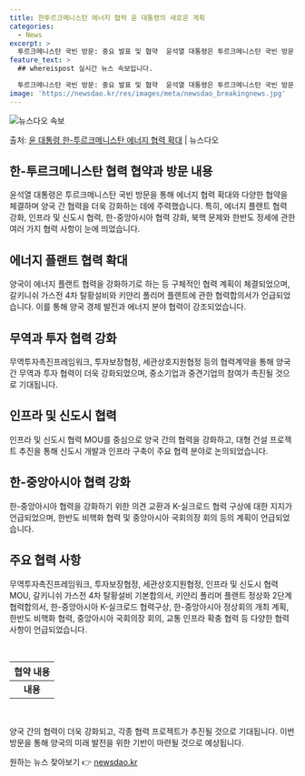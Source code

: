 ```yaml
---
title: 한투르크메니스탄 에너지 협력 윤 대통령의 새로운 계획
categories:
  - News
excerpt: >
  투르크메니스탄 국빈 방문: 중요 발표 및 협약  윤석열 대통령은 투르크메니스탄 국빈 방문 첫날인 10일(현지…
feature_text: >
  ## whereispost 실시간 뉴스 속보입니다.

  투르크메니스탄 국빈 방문: 중요 발표 및 협약  윤석열 대통령은 투르크메니스탄 국빈 방문 첫날인 10일(현지…
image: 'https://newsdao.kr/res/images/meta/newsdao_breakingnews.jpg'
---
```


![뉴스다오 속보](https://newsdao.kr/res/images/meta/newsdao_breakingnews.jpg)

<p>출처: <a href="https://newsdao.kr/4161" rel="dofollow">윤 대통령 한-투르크메니스탄 에너지 협력 확대</a> | 뉴스다오</p>

<h2 data-ke-size="size26">한-투르크메니스탄 협력 협약과 방문 내용</h2>
<p data-ke-size="size16">윤석열 대통령은 투르크메니스탄 국빈 방문을 통해 에너지 협력 확대와 다양한 협약을 체결하며 양국 간 협력을 더욱 강화하는 데에 주력했습니다. 특히, 에너지 플랜트 협력 강화, 인프라 및 신도시 협력, 한-중앙아시아 협력 강화, 북핵 문제와 한반도 정세에 관한 여러 가지 협력 사항이 눈에 띄었습니다.</p>

<h2 data-ke-size="size24">에너지 플랜트 협력 확대</h2>
<p data-ke-size="size16">양국이 에너지 플랜트 협력을 강화하기로 하는 등 구체적인 협력 계획이 체결되었으며, 갈키니쉬 가스전 4차 탈황설비와 키얀리 폴리머 플랜트에 관한 협력합의서가 언급되었습니다. 이를 통해 양국 경제 발전과 에너지 분야 협력이 강조되었습니다.</p>

<h2 data-ke-size="size24">무역과 투자 협력 강화</h2>
<p data-ke-size="size16">무역투자촉진프레임워크, 투자보장협정, 세관상호지원협정 등의 협력계약을 통해 양국 간 무역과 투자 협력이 더욱 강화되었으며, 중소기업과 중견기업의 참여가 촉진될 것으로 기대됩니다.</p>

<h2 data-ke-size="size24">인프라 및 신도시 협력</h2>
<p data-ke-size="size16">인프라 및 신도시 협력 MOU를 중심으로 양국 간의 협력을 강화하고, 대형 건설 프로젝트 추진을 통해 신도시 개발과 인프라 구축이 주요 협력 분야로 논의되었습니다.</p>

<h2 data-ke-size="size24">한-중앙아시아 협력 강화</h2>
<p data-ke-size="size16">한-중앙아시아 협력을 강화하기 위한 의견 교환과 K-실크로드 협력 구상에 대한 지지가 언급되었으며, 한반도 비핵화 협력 및 중앙아시아 국회의장 회의 등의 계획이 언급되었습니다.</p>

<h2 data-ke-size="size24">주요 협력 사항</h2>
<p data-ke-size="size16">무역투자촉진프레임워크, 투자보장협정, 세관상호지원협정, 인프라 및 신도시 협력 MOU, 갈키니쉬 가스전 4차 탈황설비 기본합의서, 키얀리 폴리머 플랜트 정상화 2단계 협력합의서, 한-중앙아시아 K-실크로드 협력구상, 한-중앙아시아 정상회의 개최 계획, 한반도 비핵화 협력, 중앙아시아 국회의장 회의, 교통 인프라 확충 협력 등 다양한 협력사항이 언급되었습니다.</p>

<p data-ke-size="size16">&nbsp;</p>
<table>
	<thead>
		<tr>
			<th style="text-align: center; height: 17px;"><b>협약 내용</b></th>
		</tr>
	</thead>
	<tbody>
		<tr>
			<td style="text-align: center; height: 17px;"><b>내용</b></td>
		</tr>
	</tbody>
</table>
<p data-ke-size="size16">&nbsp;</p>

<p data-ke-size="size16">양국 간의 협력이 더욱 강화되고, 각종 협력 프로젝트가 추진될 것으로 기대됩니다. 이번 방문을 통해 양국의 미래 발전을 위한 기반이 마련될 것으로 예상됩니다.</p>
 

원하는 뉴스 찾아보기 👉 <a href="https://newsdao.kr" rel="dofollow">newsdao.kr</a>



